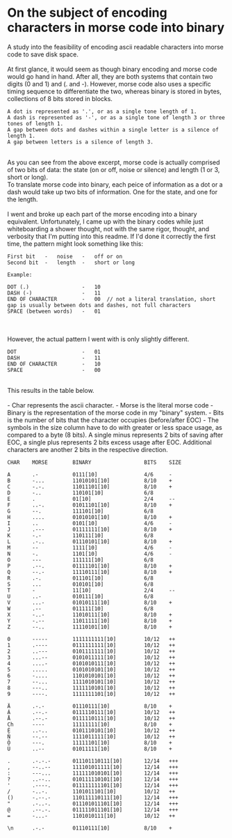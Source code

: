 # On the subject of encoding characters in morse code into binary
A study into the feasibility of encoding ascii readable characters into morse code to save disk space.
<br><br>
At first glance, it would seem as though binary encoding and morse code would go hand in hand. After all, they are both systems that contain two digits (0 and 1) and (. and -). However, morse code also uses a specific timing sequence to differentiate the two, whereas binary is stored in bytes, collections of 8 bits stored in blocks.
<br>

```
A dot is represented as '.', or as a single tone length of 1.
A dash is represented as '-', or as a single tone of length 3 or three tones of length 1.
A gap between dots and dashes within a single letter is a silence of length 1.
A gap between letters is a silence of length 3.
```

<br>
As you can see from the above excerpt, morse code is actually comprised of two bits of data: the state (on or off, noise or silence) and length (1 or 3, short or long).
<br>
To translate morse code into binary, each peice of information as a dot or a dash would take up two bits of information. One for the state, and one for the length.
<br>
<br>
I went and broke up each part of the morse encoding into a binary equivalent. Unfortunately, I came up with the binary codes while just whiteboarding a shower thought, not with the same rigor, thought, and verbosity that I'm putting into this readme. If I'd done it correctly the first time, the pattern might look something like this:
<br>

```
First bit	-	noise	-	off or on
Second bit	-	length	-	short or long

Example:

DOT	(.)					-	10
DASH (-)				-	11
END OF CHARACTER		-	00	// not a literal translation, short gap is usually between dots and dashes, not full characters
SPACE (between words)	-	01
```

<br><br>
However, the actual pattern I went with is only slightly different.

```
DOT						-	01
DASH					-	11
END OF CHARACTER		-	10
SPACE					-	00
```

<br>
This results in the table below.
<br><br>
 - Char represents the ascii character.
 - Morse is the literal morse code
 - Binary is the representation of the morse code in my "binary" system.
 - Bits is the number of bits that the character occupies (before/after EOC)
 - The symbols in the size column have to do with greater or less space usage, as compared to a byte (8 bits). A single minus represents 2 bits of saving after EOC, a single plus represents 2 bits excess usage after EOC. Additional characters are another 2 bits in the respective direction.

```
CHAR	MORSE		 BINARY					BITS	SIZE

A		.-			 0111[10]				4/6		-
B		-...		 11010101[10]			8/10	+
C		-.-.		 11011101[10]			8/10	+
D		-..			 110101[10]				6/8		
E		.			 01[10]					2/4		--
F		..-.		 01011101[10]			8/10	+
G		--.			 111101[10]				6/8		
H		....		 01010101[10]			8/10	+
I		..			 0101[10]				4/6		-
J		.---		 01111111[10]			8/10	+
K		-.-			 110111[10]				6/8		
L		.-..		 01110101[10]			8/10	+
M		--			 1111[10]				4/6		-
N		-.			 1101[10]				4/6		-
O		---			 111111[10]				6/8		
P		.--.		 01111101[10]			8/10	+
Q		--.-		 11110111[10]			8/10	+
R		.-.			 011101[10]				6/8		
S		...			 010101[10]				6/8		
T		-			 11[10]					2/4		--
U		..-			 010111[10]				6/8		
V		...-		 01010111[10]			8/10	+
W		.--			 011111[10]				6/8		
X		-..-		 11010111[10]			8/10	+
Y		-.--		 11011111[10]			8/10	+
Z		--..		 11110101[10]			8/10	+

0		-----		 1111111111[10]			10/12	++
1		.----		 0111111111[10]			10/12	++
2		..---		 0101111111[10]			10/12	++
3		...--		 0101011111[10]			10/12	++
4		....-		 0101010111[10]			10/12	++
5		.....		 0101010101[10]			10/12	++
6		-....		 1101010101[10]			10/12	++
7		--...		 1111010101[10]			10/12	++
8		---..		 1111110101[10]			10/12	++
9		----.		 1111111101[10]			10/12	++

Ä		.-.-		 01110111[10]			8/10	+
Á		.--.-		 0111110111[10]			10/12	++
Å		.--.-		 0111110111[10]			10/12	++
Ch		----		 11111111[10]			8/10	+
É		..-..		 0101110101[10]			10/12	++
Ñ		--.--		 1111011111[10]			10/12	++
Ö		---.		 11111101[10]			8/10	+
Ü		..--		 01011111[10]			8/10	+
 		
.		.-.-.-		 011101110111[10]		12/14	+++
,		--..--		 111101011111[10]		12/14	+++
:		---...		 111111010101[10]		12/14	+++
?		..--..		 010111110101[10]		12/14	+++
'		.----.		 011111111101[10]		12/14	+++
/		-..-.		 1101011101[10]			10/12	++
()		-.--.-		 110111110111[10]		12/14	+++
"		.-..-.		 011101011101[10]		12/14	+++
@		.--.-.		 011111011101[10]		12/14	+++
=		-...-		 1101010111[10]			10/12	++
 		
\n		.-.-		 01110111[10]			8/10	+
``` 
